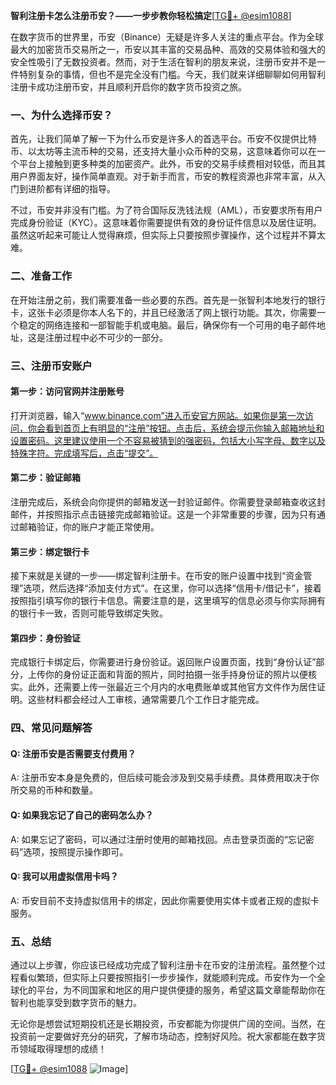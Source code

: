 **智利注册卡怎么注册币安？——一步步教你轻松搞定**[[TG💪+ @esim1088](https://t.me/s/esim1088)]

在数字货币的世界里，币安（Binance）无疑是许多人关注的重点平台。作为全球最大的加密货币交易所之一，币安以其丰富的交易品种、高效的交易体验和强大的安全性吸引了无数投资者。然而，对于生活在智利的朋友来说，注册币安并不是一件特别复杂的事情，但也不是完全没有门槛。今天，我们就来详细聊聊如何用智利注册卡成功注册币安，并且顺利开启你的数字货币投资之旅。

### 一、为什么选择币安？

首先，让我们简单了解一下为什么币安是许多人的首选平台。币安不仅提供比特币、以太坊等主流币种的交易，还支持大量小众币种的交易，这意味着你可以在一个平台上接触到更多种类的加密资产。此外，币安的交易手续费相对较低，而且其用户界面友好，操作简单直观。对于新手而言，币安的教程资源也非常丰富，从入门到进阶都有详细的指导。

不过，币安并非没有门槛。为了符合国际反洗钱法规（AML），币安要求所有用户完成身份验证（KYC）。这意味着你需要提供有效的身份证件信息以及居住证明。虽然这听起来可能让人觉得麻烦，但实际上只要按照步骤操作，这个过程并不算太难。

### 二、准备工作

在开始注册之前，我们需要准备一些必要的东西。首先是一张智利本地发行的银行卡，这张卡必须是你本人名下的，并且已经激活了网上银行功能。其次，你需要一个稳定的网络连接和一部智能手机或电脑。最后，确保你有一个可用的电子邮件地址，这是注册过程中必不可少的一部分。

### 三、注册币安账户

#### 第一步：访问官网并注册账号

打开浏览器，输入“www.binance.com”进入币安官方网站。如果你是第一次访问，你会看到首页上有明显的“注册”按钮。点击后，系统会提示你输入邮箱地址和设置密码。这里建议使用一个不容易被猜到的强密码，包括大小写字母、数字以及特殊字符。完成填写后，点击“提交”。

#### 第二步：验证邮箱

注册完成后，系统会向你提供的邮箱发送一封验证邮件。你需要登录邮箱查收这封邮件，并按照指示点击链接完成邮箱验证。这是一个非常重要的步骤，因为只有通过邮箱验证，你的账户才能正常使用。

#### 第三步：绑定银行卡

接下来就是关键的一步——绑定智利注册卡。在币安的账户设置中找到“资金管理”选项，然后选择“添加支付方式”。在这里，你可以选择“信用卡/借记卡”，接着按照指引填写你的银行卡信息。需要注意的是，这里填写的信息必须与你实际拥有的银行卡一致，否则可能导致绑定失败。

#### 第四步：身份验证

完成银行卡绑定后，你需要进行身份验证。返回账户设置页面，找到“身份认证”部分，上传你的身份证正面和背面的照片，同时拍摄一张手持身份证的照片以便核实。此外，还需要上传一张最近三个月内的水电费账单或其他官方文件作为居住证明。这些材料都会经过人工审核，通常需要几个工作日才能完成。

### 四、常见问题解答

#### Q: 注册币安是否需要支付费用？
A: 注册币安本身是免费的，但后续可能会涉及到交易手续费。具体费用取决于你所交易的币种和数量。

#### Q: 如果我忘记了自己的密码怎么办？
A: 如果忘记了密码，可以通过注册时使用的邮箱找回。点击登录页面的“忘记密码”选项，按照提示操作即可。

#### Q: 我可以用虚拟信用卡吗？
A: 币安目前不支持虚拟信用卡的绑定，因此你需要使用实体卡或者正规的虚拟卡服务。

### 五、总结

通过以上步骤，你应该已经成功完成了智利注册卡在币安的注册流程。虽然整个过程看似繁琐，但实际上只要按照指引一步步操作，就能顺利完成。币安作为一个全球化的平台，为不同国家和地区的用户提供便捷的服务，希望这篇文章能帮助你在智利也能享受到数字货币的魅力。

无论你是想尝试短期投机还是长期投资，币安都能为你提供广阔的空间。当然，在投资前一定要做好充分的研究，了解市场动态，控制好风险。祝大家都能在数字货币领域取得理想的成绩！

[[TG💪+ @esim1088](https://t.me/s/esim1088) ![Image](https://i.postimg.cc/4NQfJmqS/Snipaste-2025-05-13-00-14-12.png)]